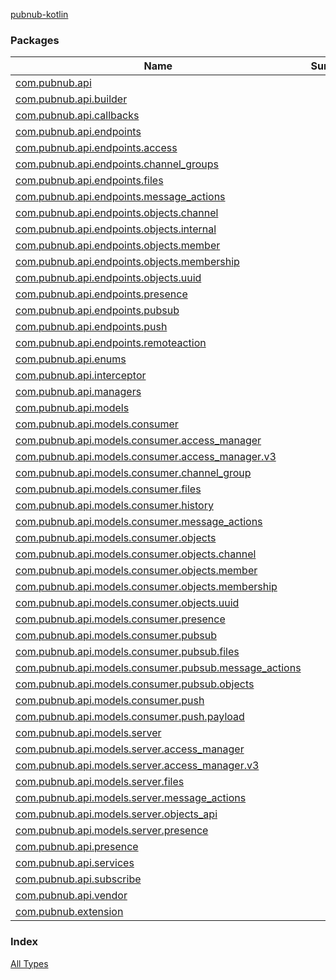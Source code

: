 [pubnub-kotlin](./index.md)

### Packages

| Name | Summary |
|---|---|
| [com.pubnub.api](com.pubnub.api/index.md) |  |
| [com.pubnub.api.builder](com.pubnub.api.builder/index.md) |  |
| [com.pubnub.api.callbacks](com.pubnub.api.callbacks/index.md) |  |
| [com.pubnub.api.endpoints](com.pubnub.api.endpoints/index.md) |  |
| [com.pubnub.api.endpoints.access](com.pubnub.api.endpoints.access/index.md) |  |
| [com.pubnub.api.endpoints.channel_groups](com.pubnub.api.endpoints.channel_groups/index.md) |  |
| [com.pubnub.api.endpoints.files](com.pubnub.api.endpoints.files/index.md) |  |
| [com.pubnub.api.endpoints.message_actions](com.pubnub.api.endpoints.message_actions/index.md) |  |
| [com.pubnub.api.endpoints.objects.channel](com.pubnub.api.endpoints.objects.channel/index.md) |  |
| [com.pubnub.api.endpoints.objects.internal](com.pubnub.api.endpoints.objects.internal/index.md) |  |
| [com.pubnub.api.endpoints.objects.member](com.pubnub.api.endpoints.objects.member/index.md) |  |
| [com.pubnub.api.endpoints.objects.membership](com.pubnub.api.endpoints.objects.membership/index.md) |  |
| [com.pubnub.api.endpoints.objects.uuid](com.pubnub.api.endpoints.objects.uuid/index.md) |  |
| [com.pubnub.api.endpoints.presence](com.pubnub.api.endpoints.presence/index.md) |  |
| [com.pubnub.api.endpoints.pubsub](com.pubnub.api.endpoints.pubsub/index.md) |  |
| [com.pubnub.api.endpoints.push](com.pubnub.api.endpoints.push/index.md) |  |
| [com.pubnub.api.endpoints.remoteaction](com.pubnub.api.endpoints.remoteaction/index.md) |  |
| [com.pubnub.api.enums](com.pubnub.api.enums/index.md) |  |
| [com.pubnub.api.interceptor](com.pubnub.api.interceptor/index.md) |  |
| [com.pubnub.api.managers](com.pubnub.api.managers/index.md) |  |
| [com.pubnub.api.models](com.pubnub.api.models/index.md) |  |
| [com.pubnub.api.models.consumer](com.pubnub.api.models.consumer/index.md) |  |
| [com.pubnub.api.models.consumer.access_manager](com.pubnub.api.models.consumer.access_manager/index.md) |  |
| [com.pubnub.api.models.consumer.access_manager.v3](com.pubnub.api.models.consumer.access_manager.v3/index.md) |  |
| [com.pubnub.api.models.consumer.channel_group](com.pubnub.api.models.consumer.channel_group/index.md) |  |
| [com.pubnub.api.models.consumer.files](com.pubnub.api.models.consumer.files/index.md) |  |
| [com.pubnub.api.models.consumer.history](com.pubnub.api.models.consumer.history/index.md) |  |
| [com.pubnub.api.models.consumer.message_actions](com.pubnub.api.models.consumer.message_actions/index.md) |  |
| [com.pubnub.api.models.consumer.objects](com.pubnub.api.models.consumer.objects/index.md) |  |
| [com.pubnub.api.models.consumer.objects.channel](com.pubnub.api.models.consumer.objects.channel/index.md) |  |
| [com.pubnub.api.models.consumer.objects.member](com.pubnub.api.models.consumer.objects.member/index.md) |  |
| [com.pubnub.api.models.consumer.objects.membership](com.pubnub.api.models.consumer.objects.membership/index.md) |  |
| [com.pubnub.api.models.consumer.objects.uuid](com.pubnub.api.models.consumer.objects.uuid/index.md) |  |
| [com.pubnub.api.models.consumer.presence](com.pubnub.api.models.consumer.presence/index.md) |  |
| [com.pubnub.api.models.consumer.pubsub](com.pubnub.api.models.consumer.pubsub/index.md) |  |
| [com.pubnub.api.models.consumer.pubsub.files](com.pubnub.api.models.consumer.pubsub.files/index.md) |  |
| [com.pubnub.api.models.consumer.pubsub.message_actions](com.pubnub.api.models.consumer.pubsub.message_actions/index.md) |  |
| [com.pubnub.api.models.consumer.pubsub.objects](com.pubnub.api.models.consumer.pubsub.objects/index.md) |  |
| [com.pubnub.api.models.consumer.push](com.pubnub.api.models.consumer.push/index.md) |  |
| [com.pubnub.api.models.consumer.push.payload](com.pubnub.api.models.consumer.push.payload/index.md) |  |
| [com.pubnub.api.models.server](com.pubnub.api.models.server/index.md) |  |
| [com.pubnub.api.models.server.access_manager](com.pubnub.api.models.server.access_manager/index.md) |  |
| [com.pubnub.api.models.server.access_manager.v3](com.pubnub.api.models.server.access_manager.v3/index.md) |  |
| [com.pubnub.api.models.server.files](com.pubnub.api.models.server.files/index.md) |  |
| [com.pubnub.api.models.server.message_actions](com.pubnub.api.models.server.message_actions/index.md) |  |
| [com.pubnub.api.models.server.objects_api](com.pubnub.api.models.server.objects_api/index.md) |  |
| [com.pubnub.api.models.server.presence](com.pubnub.api.models.server.presence/index.md) |  |
| [com.pubnub.api.presence](com.pubnub.api.presence/index.md) |  |
| [com.pubnub.api.services](com.pubnub.api.services/index.md) |  |
| [com.pubnub.api.subscribe](com.pubnub.api.subscribe/index.md) |  |
| [com.pubnub.api.vendor](com.pubnub.api.vendor/index.md) |  |
| [com.pubnub.extension](com.pubnub.extension/index.md) |  |

### Index

[All Types](alltypes/index.md)